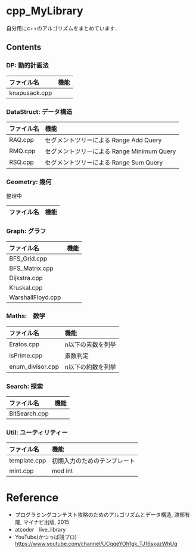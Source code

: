 # cpp_MyLibrary
自分用にc++のアルゴリズムをまとめています．

## Contents
 
### DP: 動的計画法

|ファイル名     |機能     |
|:------------|:-------|
|knapusack.cpp||

### DataStruct: データ構造

|ファイル名|機能|
|:-------|:-------|
|RAQ.cpp |セグメントツリーによる Range Add Query|
|RMQ.cpp |セグメントツリーによる Range Minimum Query|
|RSQ.cpp |セグメントツリーによる Range Sum Query|

### Geometry: 幾何
整理中

|ファイル名|機能|
|:-------|:-------|


### Graph: グラフ
|ファイル名|機能|
|:----------------|:-------|
|BFS_Grid.cpp     |        |
|BFS_Matrix.cpp   |        |
|Dijkstra.cpp     |        |
|Kruskal.cpp      |        |
|WarshallFloyd.cpp|        |

### Maths:　数学
|ファイル名|機能|
|:------------|:-------|
|Eratos.cpp   |n以下の素数を列挙|
|isPrime.cpp  |素数判定|
|enum_divisor.cpp|n以下の約数を列挙|

### Search: 探索
|ファイル名|機能|
|:------------|:-------|
|BitSearch.cpp||

### Util: ユーティリティー
|ファイル名|機能|
|:------------|:-------|
|template.cpp |初期入力のためのテンプレート|
|mint.cpp|mod int|

# Reference
- プログラミングコンテスト攻略のためのアルゴリズムとデータ構造, 渡部有隆, マイナビ出版, 2015
- atcoder　live_library
- YouTube(かつっぱ競プロ) https://www.youtube.com/channel/UCqqeYOh1gk_TJ16sxazWhUg
